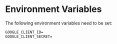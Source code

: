 # Environment Variables

The following environment variables need to be set:

```
GOOGLE_CLIENT_ID=
GOOGLE_CLIENT_SECRET=
```